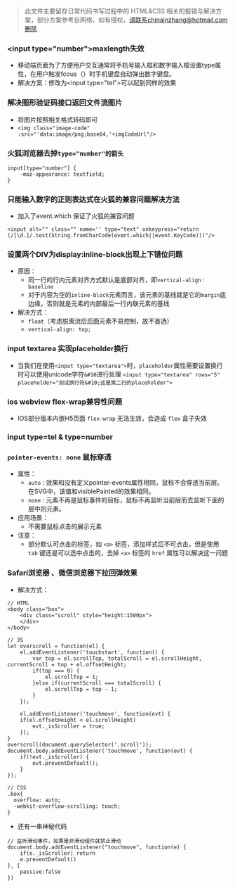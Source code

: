 > 此文件主要留存日常代码书写过程中的 HTML&CSS 相关的报错与解决方案，部分方案参考自网络，如有侵权，请联系chinajnzhang@hotmail.com删除

### &lt;input type="number"&gt;maxlength失效
* 移动端页面为了方便用户交互通常将手机号输入框和数字输入框设置type属性，在用户触发fcous（）时手机键盘自动弹出数字键盘。
* 解决方案：修改为&lt;input
type="tel"&gt;可以起到同样的效果

### 解决图形验证码接口返回文件流图片
* 将图片按照相关格式转码即可
* `<img class="image-code" :src="'data:image/png;base64,'+imgCodeUrl"/>`

### 火狐浏览器去掉`type="number"的箭头`

```
input[type="number"] {
    -moz-appearance: textfield;
}
```

### 只能输入数字的正则表达式在火狐的兼容问题解决方法
* 加入了event.which  保证了火狐的兼容问题

```
<input alt="" class="" name='' type="text" onkeypress="return (/[\d.]/.test(String.fromCharCode(event.which||event.KeyCode)))"/>
```

### 设置两个DIV为display:inline-block出现上下错位问题
* 原因：
	* 同一行的行内元素对齐方式默认是底部对齐，即`vertical-align：baseline`
	* 对于内容为空的`inline-block`元素而言，该元素的基线就是它的`margin`底边缘，否则就是元素的内部最后一行内联元素的基线
* 解决方式：
	* `float`（考虑脱离流后后面元素不易控制，故不首选）
	* `vertical-align: top;`

### input textarea 实现placeholder换行
* 当我们在使用`<input type="textarea">`时，`placeholder`属性需要设置换行时可以使用unicode字符`&#10`进行处理
`<input type="textarea" rows="5" placeholder="测试换行符&#10;这是第二行的placeholder">`

### ios webview  flex-wrap兼容性问题
* IOS部分版本内嵌H5页面 `flex-wrap` 无法生效，会造成 `flex` 盒子失效

### input type=tel & type=number

### `pointer-events: none` 鼠标穿透
* 属性：
	* `auto` : 效果和没有定义pointer-events属性相同，鼠标不会穿透当前层。在SVG中，该值和visiblePainted的效果相同。
	* `none` : 元素不再是鼠标事件的目标，鼠标不再监听当前层而去监听下面的层中的元素。
* 应用场景：
	* 不需要鼠标点击的展示元素
* 注意：
	* 部分默认可点击的标签，如 `<a>` 标签，添加样式后不可点击，但是使用 `tab` 键还是可以选中点击的，去掉 `<a>` 标签的 `href` 属性可以解决这一问题

### Safari浏览器 、微信浏览器下拉回弹效果
* 解决方式：

```
// HTML
<body class="box">
    <div class="scroll" style="height:1500px">  
    </div>
</body>

// JS
let overscroll = function(el) {
    el.addEventListener('touchstart', function() {
        var top = el.scrollTop, totalScroll = el.scrollHeight, currentScroll = top + el.offsetHeight;
        if(top === 0) {
            el.scrollTop = 1;
        }else if(currentScroll === totalScroll) {
            el.scrollTop = top - 1;
        }
    });

    el.addEventListener('touchmove', function(evt) {
    if(el.offsetHeight < el.scrollHeight)
        evt._isScroller = true;
    });
}
overscroll(document.querySelector('.scroll'));
document.body.addEventListener('touchmove', function(evt) {
    if(!evt._isScroller) {
        evt.preventDefault();
    }
});

// CSS
.box{
  overflow: auto;
  -webkit-overflow-scrolling: touch;
}
```
* 还有一串神秘代码

```
// 监听滑动事件，如果是非滑动组件就禁止滑动
document.body.addEventListener("touchmove", function(e) {
	if(e._isScroller) return
	e.preventDefault()
}, {
	passive:false
})
```